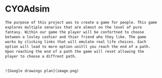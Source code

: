 # CYOAdsim

    The purpose of this project was to create a game for people. This game explores multiple senarios that are almost on the level of pure fantasy. Within our game the player will be confortned to choose between a lovley cashier and thier friend who they like. The game works by clicking links that will emulate real life choices. Each option will lead to more option unitll you reach the end of a path. Upon reaching the end of a path the game will reset allowing the player to choose a diffrent path.


    ![Google drawings plan](image.png)
